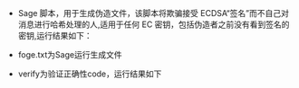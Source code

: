 * Sage 脚本，用于生成伪造文件，该脚本将欺骗接受 ECDSA“签名”而不自己对消息进行哈希处理的人,适用于任何 EC 密钥，包括伪造者之前没有看到签名的密钥,运行结果如下：


* foge.txt为Sage运行生成文件

* verify为验证正确性code，运行结果如下
